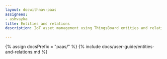 ```yaml
---
layout: docwithnav-paas
assignees:
- ashvayka
title: Entities and relations
description: IoT asset management using ThingsBoard entities and relations feature

---
```


{% assign docsPrefix = "paas/" %}
{% include docs/user-guide/entities-and-relations.md %}
